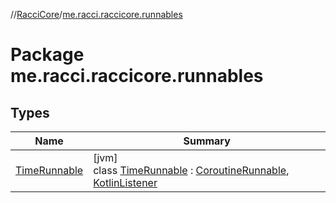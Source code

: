 //[RacciCore](../../index.md)/[me.racci.raccicore.runnables](index.md)

# Package me.racci.raccicore.runnables

## Types

| Name | Summary |
|---|---|
| [TimeRunnable](-time-runnable/index.md) | [jvm]<br>class [TimeRunnable](-time-runnable/index.md) : [CoroutineRunnable](../me.racci.raccicore.scheduler/-coroutine-runnable/index.md), [KotlinListener](../me.racci.raccicore.utils.extensions/-kotlin-listener/index.md) |
